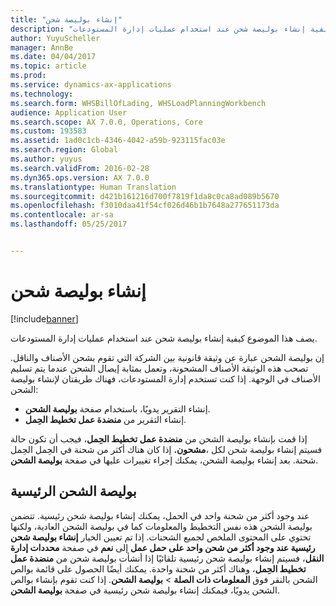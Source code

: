 ```yaml
---
title: "إنشاء بوليصة شحن"
description: "يصف هذا الموضوع كيفية إنشاء بوليصة شحن عند استخدام عمليات إدارة المستودعات."
author: YuyuScheller
manager: AnnBe
ms.date: 04/04/2017
ms.topic: article
ms.prod: 
ms.service: dynamics-ax-applications
ms.technology: 
ms.search.form: WHSBillOfLading, WHSLoadPlanningWorkbench
audience: Application User
ms.search.scope: AX 7.0.0, Operations, Core
ms.custom: 193583
ms.assetid: 1ad0c1cb-4346-4042-a59b-923115fac03e
ms.search.region: Global
ms.author: yuyus
ms.search.validFrom: 2016-02-28
ms.dyn365.ops.version: AX 7.0.0
ms.translationtype: Human Translation
ms.sourcegitcommit: d421b161216d700f7819f1da8c0ca8ad089b5670
ms.openlocfilehash: f3010daa41f54cf026d46b1b7648a277651173da
ms.contentlocale: ar-sa
ms.lasthandoff: 05/25/2017


---
```


# <a name="create-a-bill-of-lading"></a>إنشاء بوليصة شحن

[!include[banner](../includes/banner.md)]


يصف هذا الموضوع كيفية إنشاء بوليصة شحن عند استخدام عمليات إدارة المستودعات.  

إن بوليصة الشحن عبارة عن وثيقة قانونية بين الشركة التي تقوم بشحن الأصناف والناقل. تصحب هذه الوثيقة الأصناف المشحونة، وتعمل بمثابة إيصال الشحن عندما يتم تسليم الأصناف في الوجهة. إذا كنت تستخدم إدارة المستودعات، فهناك طريقتان لإنشاء بوليصة الشحن:

  -   إنشاء التقرير يدويًا، باستخدام صفحة **بوليصة الشحن**.
  -   إنشاء التقرير من **منضدة عمل تخطيط الحِمل‬**.

إذا قمت بإنشاء بوليصة الشحن من **منضدة عمل تخطيط الحِمل‬**، فيجب أن تكون حالة الحِمل‬‏‎ **مشحون‬.** ‏‫إذا كان هناك أكثر من شحنة في الحِمل‬‏‎، فسيتم إنشاء بوليصة شحن لكل شحنة. بعد إنشاء بوليصة الشحن، يمكنك إجراء تغييرات عليها في صفحة **بوليصة الشحن**.

## <a name="master-bill-of-lading"></a>بوليصة الشحن الرئيسية
عند وجود أكثر من شحنة واحد في الحمل، يمكنك إنشاء بوليصة شحن رئيسية. تتضمن بوليصة الشحن هذه نفس التخطيط والمعلومات كما في بوليصة الشحن العادية، ولكنها تحتوي على المحتوى الملخص لجميع الشحنات. إذا تم تعيين الخيار **إنشاء بوليصة شحن رئيسية عند وجود أكثر من شحن واحد على حمل عمل‬** إلى **نعم** في صفحة **محددات إدارة النقل**، فسيتم إنشاء بوليصة شحن رئيسية تلقائيًا إذا أنشأت بوليصة شحن من **منضدة عمل تخطيط الحِمل‬**، وهناك أكثر من شحنة واحدة. يمكنك أيضًا الحصول على قائمة بوالص الشحن‬ بالنقر فوق **المعلومات ذات الصلة** &gt; **بوليصة الشحن**. إذا كنت تقوم بإنشاء بوالص الشحن يدويًا، فيمكنك إنشاء بوليصة شحن رئيسية في صفحة **بوليصة الشحن**.





